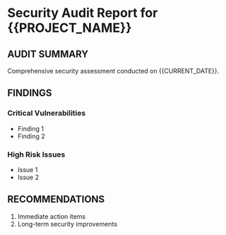 # Security Audit Report for {{PROJECT_NAME}}

## AUDIT SUMMARY
Comprehensive security assessment conducted on {{CURRENT_DATE}}.

## FINDINGS
### Critical Vulnerabilities
- Finding 1
- Finding 2

### High Risk Issues
- Issue 1
- Issue 2

## RECOMMENDATIONS
1. Immediate action items
2. Long-term security improvements
